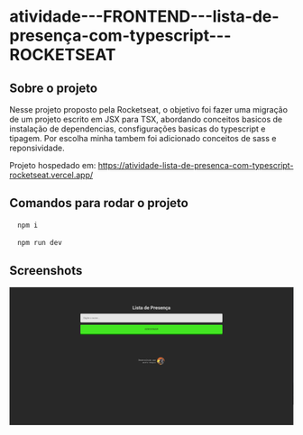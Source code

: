 # atividade---FRONTEND---lista-de-presença-com-typescript---ROCKETSEAT

## Sobre o projeto
Nesse projeto proposto pela Rocketseat, o objetivo foi fazer uma migração de um projeto escrito em JSX para TSX, abordando conceitos basicos de instalação de dependencias, consfigurações basicas do typescript e tipagem. Por escolha minha tambem foi adicionado conceitos de sass e reponsividade.

Projeto hospedado em: https://atividade-lista-de-presenca-com-typescript-rocketseat.vercel.app/

## Comandos para rodar o projeto

```bash
  npm i
```
```bash
  npm run dev
```

## Screenshots
![App Screenshot](/public/picture_01.png)
